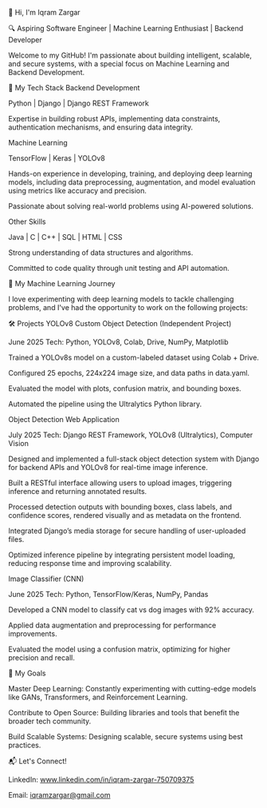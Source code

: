 👋 Hi, I'm Iqram Zargar

🔍 Aspiring Software Engineer | Machine Learning Enthusiast | Backend Developer

Welcome to my GitHub! I'm passionate about building intelligent, scalable, and secure systems, with a special focus on Machine Learning and Backend Development.

🚀 My Tech Stack
Backend Development

Python | Django | Django REST Framework

Expertise in building robust APIs, implementing data constraints, authentication mechanisms, and ensuring data integrity.

Machine Learning

TensorFlow | Keras | YOLOv8

Hands-on experience in developing, training, and deploying deep learning models, including data preprocessing, augmentation, and model evaluation using metrics like accuracy and precision.

Passionate about solving real-world problems using AI-powered solutions.

Other Skills

Java | C | C++ | SQL | HTML | CSS

Strong understanding of data structures and algorithms.

Committed to code quality through unit testing and API automation.

🧠 My Machine Learning Journey

I love experimenting with deep learning models to tackle challenging problems, and I've had the opportunity to work on the following projects:

🛠️ Projects
YOLOv8 Custom Object Detection (Independent Project)

June 2025
Tech: Python, YOLOv8, Colab, Drive, NumPy, Matplotlib

Trained a YOLOv8s model on a custom-labeled dataset using Colab + Drive.

Configured 25 epochs, 224x224 image size, and data paths in data.yaml.

Evaluated the model with plots, confusion matrix, and bounding boxes.

Automated the pipeline using the Ultralytics Python library.

Object Detection Web Application

July 2025
Tech: Django REST Framework, YOLOv8 (Ultralytics), Computer Vision

Designed and implemented a full-stack object detection system with Django for backend APIs and YOLOv8 for real-time image inference.

Built a RESTful interface allowing users to upload images, triggering inference and returning annotated results.

Processed detection outputs with bounding boxes, class labels, and confidence scores, rendered visually and as metadata on the frontend.

Integrated Django’s media storage for secure handling of user-uploaded files.

Optimized inference pipeline by integrating persistent model loading, reducing response time and improving scalability.

Image Classifier (CNN)

June 2025
Tech: Python, TensorFlow/Keras, NumPy, Pandas

Developed a CNN model to classify cat vs dog images with 92% accuracy.

Applied data augmentation and preprocessing for performance improvements.

Evaluated the model using a confusion matrix, optimizing for higher precision and recall.

🎯 My Goals

Master Deep Learning: Constantly experimenting with cutting-edge models like GANs, Transformers, and Reinforcement Learning.

Contribute to Open Source: Building libraries and tools that benefit the broader tech community.

Build Scalable Systems: Designing scalable, secure systems using best practices.

📬 Let's Connect!

LinkedIn: www.linkedin.com/in/iqram-zargar-750709375

Email: iqramzargar@gmail.com
